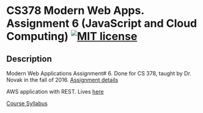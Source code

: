 
# CS378 Modern Web Apps. Assignment 6 (JavaScript and Cloud Computing) [![MIT license](https://img.shields.io/badge/license-MIT-lightgrey.svg)](https://https://raw.githubusercontent.com/qirh/CS378-assignment6/master/LICENSE)

## Description
Modern Web Applications Assignment# 6. Done for CS 378, taught by Dr. Novak in the fall of 2016. [Assignment details](https://github.com/qirh/CS378-assignment6/blob/master/Assignment6.pdf)

AWS application with REST. Lives [here](http://ec2-54-90-86-184.compute-1.amazonaws.com:8080/ajaxexample.html)


[Course Syllabus](https://github.com/qirh/CS378-assignment6/blob/master/Syllabus.pdf)
